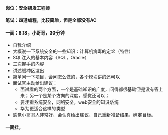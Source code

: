 #### 岗位：安全研发工程师

#### 笔试：四道编程，比较简单，但是全部没有AC

#### 一面：8.18，小哥哥，30分钟

- 自我介绍
- 大概说一下系统安全的一些知识：计算机病毒的定义（特性）
- SQL注入的基本内容（SQL，Oracle）
- 三次握手的内容
- 讲述缓冲区溢出
- 简单问一下项目，会问怎么做的，各个模块讲的还可以
- 面试官主动给出建议：
  - 面试看的两个方面，一个是基础知识的广度，问得都很基础但是没有答上来；另一个是某个方向的深度，感觉还可以；
  - 要注重系统安全，网络安全，web安全的知识系统
  - 华为更适合这样的类型
- 感觉小哥哥人非常好，会认真给出建议，自己重新准备结果，确定目标。

#### 一面挂。

